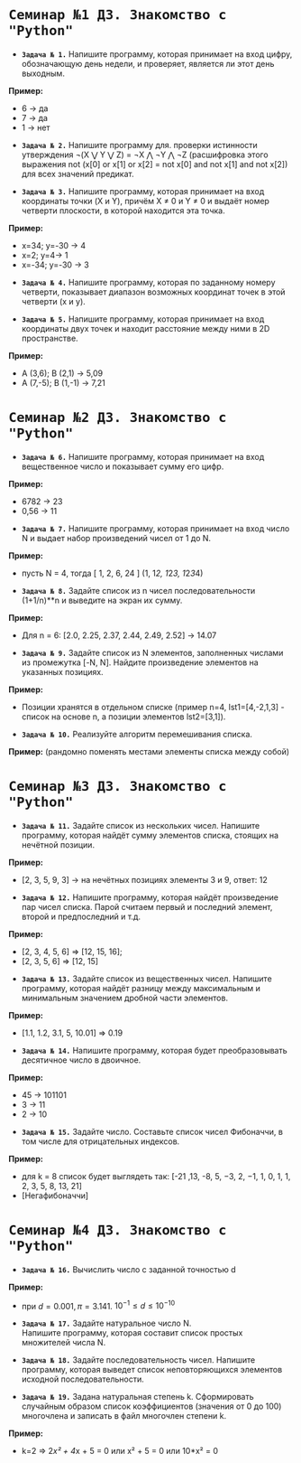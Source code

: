# `Семинар №1 ДЗ. Знакомство с "Python"`
* **`Задача № 1.`** 
Напишите программу, которая принимает на вход цифру, обозначающую день недели, и проверяет, является ли этот день выходным. 

**Пример:**
- 6 -> да
- 7 -> да
- 1 -> нет

* **`Задача № 2.`** Напишите программу для. проверки истинности утверждения ¬(X ⋁ Y ⋁ Z) = ¬X ⋀ ¬Y ⋀ ¬Z (расшифровка этого выражения not (x[0] or x[1] or x[2] = not x[0] and not x[1] and not x[2]) для всех значений предикат.

* **`Задача № 3.`** Напишите программу, которая принимает на вход координаты точки (X и Y), причём X ≠ 0 и Y ≠ 0 и выдаёт номер четверти плоскости, в которой находится эта точка.

**Пример:**
- x=34; y=-30 -> 4
- x=2; y=4-> 1
- x=-34; y=-30 -> 3

* **`Задача № 4.`** Напишите программу, которая по заданному номеру четверти, показывает диапазон возможных координат точек в этой четверти (x и y).

* **`Задача № 5.`** Напишите программу, которая принимает на вход координаты двух точек и находит расстояние между ними в 2D пространстве.

**Пример:**
- A (3,6); B (2,1) -> 5,09
- A (7,-5); B (1,-1) -> 7,21

# `Семинар №2 ДЗ. Знакомство с "Python"`
* **`Задача № 6.`** Напишите программу, которая принимает на вход вещественное число и показывает сумму его цифр.

**Пример:**
- 6782 -> 23
- 0,56 -> 11

* **`Задача № 7.`** Напишите программу, которая принимает на вход число N и выдает набор произведений чисел от 1 до N.

**Пример:**
- пусть N = 4, тогда [ 1, 2, 6, 24 ] (1, 1*2, 1*2*3, 1*2*3*4)

* **`Задача № 8.`** Задайте список из n чисел последовательности (1+1/n)**n и выведите на экран их сумму.

**Пример:**
- Для n = 6: [2.0, 2.25, 2.37, 2.44, 2.49, 2.52] -> 14.07

* **`Задача № 9.`** Задайте список из N элементов, заполненных числами из промежутка [-N, N]. Найдите произведение элементов на указанных позициях.

**Пример:**
- Позиции хранятся в отдельном списке (пример n=4, lst1=[4,-2,1,3] - список на основе n, а позиции элементов lst2=[3,1]).

* **`Задача № 10.`** Реализуйте алгоритм перемешивания списка.

**Пример:**
(рандомно поменять местами элементы списка между собой)

# `Семинар №3 ДЗ. Знакомство с "Python"`
* **`Задача № 11.`** Задайте список из нескольких чисел. Напишите программу, которая найдёт сумму элементов списка, стоящих на нечётной позиции.

**Пример:**
- [2, 3, 5, 9, 3] -> на нечётных позициях элементы 3 и 9, ответ: 12

* **`Задача № 12.`** Напишите программу, которая найдёт произведение пар чисел списка. Парой считаем первый и последний элемент, второй и предпоследний и т.д.

**Пример:**
- [2, 3, 4, 5, 6] => [12, 15, 16];
- [2, 3, 5, 6] => [12, 15]


* **`Задача № 13.`** Задайте список из вещественных чисел. Напишите программу, которая найдёт разницу между максимальным и минимальным значением дробной части элементов.

**Пример:**
- [1.1, 1.2, 3.1, 5, 10.01] => 0.19

* **`Задача № 14.`** Напишите программу, которая будет преобразовывать десятичное число в двоичное.

**Пример:**
- 45 -> 101101
- 3 -> 11
- 2 -> 10

* **`Задача № 15.`** Задайте число. Составьте список чисел Фибоначчи, в том числе для отрицательных индексов.

**Пример:**
- для k = 8 список будет выглядеть так: [-21 ,13, -8, 5, −3, 2, −1, 1, 0, 1, 1, 2, 3, 5, 8, 13, 21] 
- [Негафибоначчи]

# `Семинар №4 ДЗ. Знакомство с "Python"`

* **`Задача № 16.`** Вычислить число c заданной точностью d

**Пример:**

- при $d = 0.001, π = 3.141.$    $10^{-1} ≤ d ≤10^{-10}$

* **`Задача № 17.`** Задайте натуральное число N.  
 Напишите программу, которая составит список простых множителей числа N.

* **`Задача № 18.`** Задайте последовательность чисел. Напишите программу, которая выведет список неповторяющихся элементов исходной последовательности.

* **`Задача № 19.`** Задана натуральная степень k. Сформировать случайным образом список коэффициентов (значения от 0 до 100) многочлена и записать в файл многочлен степени k.

**Пример:**

- k=2 => 2*x² + 4*x + 5 = 0 или x² + 5 = 0 или 10*x² = 0